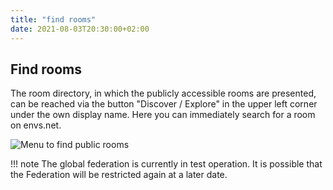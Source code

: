 ```yaml
---
title: "find rooms"
date: 2021-08-03T20:30:00+02:00
---
```


## Find rooms

The room directory, in which the publicly accessible rooms are presented, can be reached via the button "Discover / Explore" in the upper left corner under the own display name. Here you can immediately search for a room on envs.net.

![Menu to find public rooms](/images/01_Find_en.png)

!!! note
	The global federation is currently in test operation. It is possible that the Federation will be restricted again at a later date.
